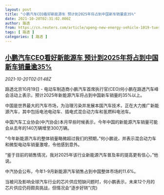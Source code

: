 ```yaml
---
layout: post
title: "小鹏汽车CEO看好新能源车 预计到2025年将占到中国新车销量逾35%"
date: 2021-10-20T02:31:02.000Z
author: 路透
from: https://cn.reuters.com/article/xpeng-new-energy-vehicle-1019-tues-idCNKBS2HA04N
tags: [ 路透 ]
categories: [ 路透 ]
---
```

<!--1634697062000-->
[小鹏汽车CEO看好新能源车 预计到2025年将占到中国新车销量逾35%](https://cn.reuters.com/article/xpeng-new-energy-vehicle-1019-tues-idCNKBS2HA04N)
------

<div>
<div><i>2021-10-20T02:01:48Z</i></div><p>路透北京10月19日 - 电动车制造商小鹏汽车首席执行官(CEO)何小鹏在路透汽车峰会活动上表示，预计2025年新能源汽车将占到中国新车销量的35%以上。</p><p>中国是世界最大的汽车市场，为治理污染并发展本国汽车技术，正在大力推广新能源汽车，其中包括电池电动车、插电式混合动力车和氢燃料电池车。</p><p>中国汽车工业协会(中汽协会)本月早些时候表示，今年中国的新能源汽车销量可能会从去年的140万辆增至300万辆。</p><p>“今年新能源汽车的整体销量略微超过我们的预期，”何小鹏说，并表示混合动力车和微型电动车销量激增，令他感到意外。</p><p>“鉴于目前的销售情况，我对2025年该行业新能源汽车普及率的提高更有信心，”他说。</p><p>中汽协会公布，今年1-9月新能源汽车销售占到中国整体市场的11.6%。</p><p>当被问及影响全球汽车行业的芯片供应短缺问题时，何小鹏表示，未来12个月的芯片供应仍将颇具挑战，但情况会“逐步好转”(完)</p>
</div>
